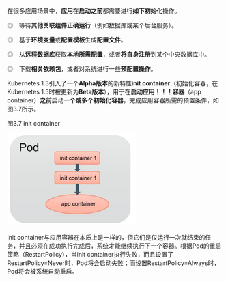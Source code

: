 
<!-- @import "[TOC]" {cmd="toc" depthFrom=1 depthTo=6 orderedList=false} -->

<!-- code_chunk_output -->



<!-- /code_chunk_output -->

在很多应用场景中，**应用**在**启动之前**都需要进行**如下初始化**操作。

◎　等待**其他关联组件正确运行**（例如数据库或某个后台服务）。

◎　基于**环境变量**或**配置模板**生成**配置文件**。

◎　从**远程数据库**获取**本地所需配置**，或者**将自身注册**到某个中央数据库中。

◎　下载**相关依赖包**，或者对系统进行一些**预配置操作**。

Kubernetes 1.3引入了一个**Alpha版本**的新特性**init container**（初始化容器，在Kubernetes 1.5时被更新为**Beta版本**），用于在**启动应用！！！容器**（app container）**之前**启动**一个或多个初始化容器**，完成应用容器所需的预置条件，如图3.7所示。

图3.7 init container

![2019-08-26-22-11-32.png](./images/2019-08-26-22-11-32.png)

init container与应用容器在本质上是一样的，但它们是仅运行一次就结束的任务，并且必须在成功执行完成后，系统才能继续执行下一个容器。根据Pod的重启策略（RestartPolicy），当init container执行失败，而且设置了RestartPolicy=Never时，Pod将会启动失败；而设置RestartPolicy=Always时，Pod将会被系统自动重启。
